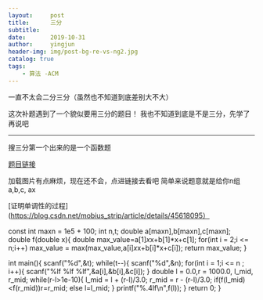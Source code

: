 ```yaml
---
layout:     post
title:      三分
subtitle:   
date:       2019-10-31
author:     yingjun
header-img: img/post-bg-re-vs-ng2.jpg
catalog: true
tags:
    - 算法 -ACM
---
```

一直不太会二分三分（虽然也不知道到底差别大不大）

这次补题遇到了一个貌似要用三分的题目！
我也不知道到底是不是三分，先学了再说吧
***
搜三分第一个出来的是一个函数题

[题目链接](https://loj.ac/problem/10013)

加载图片有点麻烦，现在还不会，点进链接去看吧
简单来说题意就是给你n组a,b,c, ax

[证明单调性的过程](https://blog.csdn.net/mobius_strip/article/details/45618095）


const int maxn = 1e5 + 100;
int n,t;
double a[maxn],b[maxn],c[maxn];
double  f(double x){
	double max_value=a[1]*x*x+b[1]*x+c[1];
	for(int i = 2;i <= n;i++)
		max_value = max(max_value,a[i]*x*x+b[i]*x+c[i]);
	return max_value;
}

int main(){
	scanf("%d",&t);
	while(t--){
		scanf("%d",&n);
		for(int i = 1;i <= n ; i++){
			scanf("%lf %lf %lf",&a[i],&b[i],&c[i]);
		}
		double l = 0.0,r = 1000.0, l_mid, r_mid;
		while(r-l>1e-10){
			l_mid = l + (r-l)/3.0;
			r_mid = r - (r-l)/3.0;
			if(f(l_mid)<f(r_mid))r=r_mid;
			else l=l_mid;
		}
		printf("%.4lf\n",f(l));
	}
	return 0;
}

